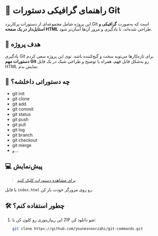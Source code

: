 # 📘 راهنمای گرافیکی دستورات Git

این پروژه شامل مجموعه‌ای از دستورات پرکاربرد Git است که به‌صورت **گرافیکی و استایل‌دار در یک صفحه HTML** طراحی شده‌اند، تا یادگیری و مرور آن‌ها آسان‌تر شود.

## 🎯 هدف پروژه

یادگیری Git برای تازه‌کارها می‌تونه سخت و گیج‌کننده باشه. توی این پروژه سعی کردم **دستورات مهم Git** رو به‌شکل قابل فهم، همراه با توضیح و طراحی شیک در یک فایل HTML نمایش بدم.

## 🧩 چه دستوراتی داخلشه؟

- git init
- git clone
- git add
- git commit
- git status
- git push
- git pull
- git log
- git branch
- git checkout
- git merge
- و...

## 💻 پیش‌نمایش

> [برای مشاهده دستورات کلیک کنید](https://younesnoorzahi.github.io/git-commands/)

یا فایل `index.html` رو روی مرورگر خودت باز کن.

## 🛠 چطور استفاده کنم؟

1. این ریپازیتوری رو کلون کن یا ZIP شو دانلود کن:
   ```bash
   git clone https://github.com/younesnoorzahi/git-commands.git
